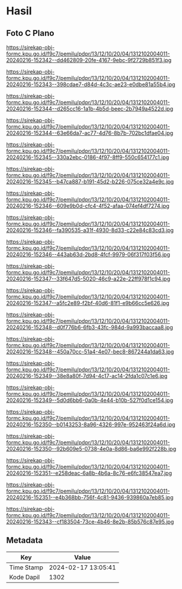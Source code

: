 # Hasil

## Foto C Plano

https://sirekap-obj-formc.kpu.go.id/f9c7/pemilu/pdpr/13/12/10/20/04/1312102004011-20240216-152342--dd462809-20fe-4167-9ebc-9f2729b851f3.jpg

https://sirekap-obj-formc.kpu.go.id/f9c7/pemilu/pdpr/13/12/10/20/04/1312102004011-20240216-152343--398cdae7-d84d-4c3c-ae23-e0dbe81a55b4.jpg

https://sirekap-obj-formc.kpu.go.id/f9c7/pemilu/pdpr/13/12/10/20/04/1312102004011-20240216-152344--d265cc16-1a1b-4b5d-beec-2b7949a4522d.jpg

https://sirekap-obj-formc.kpu.go.id/f9c7/pemilu/pdpr/13/12/10/20/04/1312102004011-20240216-152344--63e66da7-ac77-4d76-8b7b-702bc1dfae04.jpg

https://sirekap-obj-formc.kpu.go.id/f9c7/pemilu/pdpr/13/12/10/20/04/1312102004011-20240216-152345--330a2ebc-0186-4f97-8ff9-550c654177c1.jpg

https://sirekap-obj-formc.kpu.go.id/f9c7/pemilu/pdpr/13/12/10/20/04/1312102004011-20240216-152345--b47ca887-b191-45d2-b226-075ce32a4e9c.jpg

https://sirekap-obj-formc.kpu.go.id/f9c7/pemilu/pdpr/13/12/10/20/04/1312102004011-20240216-152346--609e9b0d-cfc4-4f52-afaa-074ef4df7274.jpg

https://sirekap-obj-formc.kpu.go.id/f9c7/pemilu/pdpr/13/12/10/20/04/1312102004011-20240216-152346--fa390535-a31f-4930-8d33-c22e84c83cd3.jpg

https://sirekap-obj-formc.kpu.go.id/f9c7/pemilu/pdpr/13/12/10/20/04/1312102004011-20240216-152346--443ab63d-2bd8-4fcf-9979-06f317f03f56.jpg

https://sirekap-obj-formc.kpu.go.id/f9c7/pemilu/pdpr/13/12/10/20/04/1312102004011-20240216-152347--33f647d5-5020-46c9-a22e-22ff978f1c94.jpg

https://sirekap-obj-formc.kpu.go.id/f9c7/pemilu/pdpr/13/12/10/20/04/1312102004011-20240216-152347--a5fc2e89-f2bf-40d6-81f1-e9b66cc5e626.jpg

https://sirekap-obj-formc.kpu.go.id/f9c7/pemilu/pdpr/13/12/10/20/04/1312102004011-20240216-152348--d0f776b6-6fb3-43fc-984d-9a993baccaa8.jpg

https://sirekap-obj-formc.kpu.go.id/f9c7/pemilu/pdpr/13/12/10/20/04/1312102004011-20240216-152348--450a70cc-51a4-4e07-bec8-867244a1da63.jpg

https://sirekap-obj-formc.kpu.go.id/f9c7/pemilu/pdpr/13/12/10/20/04/1312102004011-20240216-152349--38e8a80f-7d94-4c17-ac14-2fda1c07c1e6.jpg

https://sirekap-obj-formc.kpu.go.id/f9c7/pemilu/pdpr/13/12/10/20/04/1312102004011-20240216-152349--5d0d6bb6-0a0b-4e44-b10b-527f0d1ce154.jpg

https://sirekap-obj-formc.kpu.go.id/f9c7/pemilu/pdpr/13/12/10/20/04/1312102004011-20240216-152350--b0143253-8a96-4326-997e-952463f24a6d.jpg

https://sirekap-obj-formc.kpu.go.id/f9c7/pemilu/pdpr/13/12/10/20/04/1312102004011-20240216-152350--92b609e5-0738-4e0a-8d86-ba6e992f228b.jpg

https://sirekap-obj-formc.kpu.go.id/f9c7/pemilu/pdpr/13/12/10/20/04/1312102004011-20240216-152351--e258deac-6a8b-4b6a-8c76-e6fc38547ea7.jpg

https://sirekap-obj-formc.kpu.go.id/f9c7/pemilu/pdpr/13/12/10/20/04/1312102004011-20240216-152351--e4b368bb-756f-4c81-9436-939860a7eb85.jpg

https://sirekap-obj-formc.kpu.go.id/f9c7/pemilu/pdpr/13/12/10/20/04/1312102004011-20240216-152343--cf183504-73ce-4b46-8e2b-85b576c87e95.jpg


## Metadata

| Key        | Value               |
| ---------- | ------------------- |
| Time Stamp | 2024-02-17 13:05:41 |
| Kode Dapil | 1302                |



